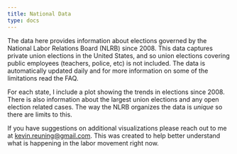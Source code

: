 ```yaml
---
title: National Data
type: docs
---
```


The data here provides information about elections governed by the National Labor Relations Board (NLRB) since 2008. This data captures private union elections in the United States, and so union elections covering public employees (teachers, police, etc) is not included. The data is automatically updated daily and for more information on some of the limitations read the FAQ.

For each state, I include a plot showing the trends in elections since 2008. There is also information about the largest union elections and any open election related cases. The way the NLRB organizes the data is _unique_ so there are limits to this.

If you have suggestions on additional visualizations please reach out to me at <kevin.reuning@gmail.com>. This was created to help better understand what is happening in the labor movement right now. 

